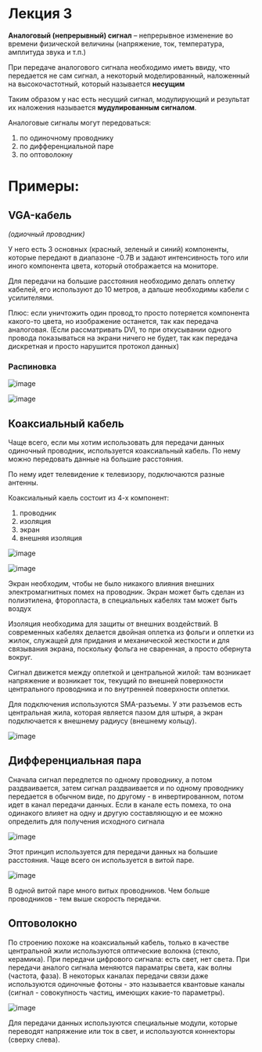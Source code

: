 # Лекция 3

__Аналоговый (непрерывный) сигнал__ – непрерывное
изменение во времени физической величины
(напряжение, ток, температура, амплитуда звука и т.п.)

При передаче аналогового сигнала необходимо иметь ввиду, что передается не сам сигнал, а некоторый моделированный, наложенный на высокочастотный, который 
называется __несущим__

Таким образом у нас есть несущий сигнал, модулирующий и результат их наложения называется __мудулированным сигналом__.

Аналоговые сигналы могут передоваться:

1. по одиночному проводнику
2. по дифференциальной паре
3. по оптоволокну

# Примеры:



## VGA-кабель

_(одиочный проводник)_

У него есть 3 основных (красный, зеленый и синий) компоненты, которые передают в диапазоне -0.7В и задают интенсивность того или иного компонента цвета, который отображается на мониторе.

Для передачи на большие расстояния необходимо делать оплетку кабелей, его используют до 10 метров, а дальше необходимы кабели с усилителями. 

Плюс: если уничтожить один провод,то просто потеряется компонента какого-то цвета, но изображение останется, так как передача аналоговая. 
(Если рассматривать DVI, то при откусывании одного провода показываться на экрани ничего не будет, так как передача дискретная и просто нарушится протокол данных)

### Распиновка

![image](https://user-images.githubusercontent.com/27426287/112726163-109da800-8f2d-11eb-9aa9-66adf3a83e3d.png)


![image](https://user-images.githubusercontent.com/27426287/112726152-0380b900-8f2d-11eb-91c0-1d89732ccf02.png)



## Коаксиальный кабель

Чаще всего, если мы хотим использовать для передачи данных одиночный проводник, используется коаксиальный кабель. 
По нему можно передовать данные на большие расстояния.

По нему идет телевидение к телевизору, подключаются разные антенны.

Коаксиальный каель состоит из 4-х компонент:

1. проводник 
2. изоляция
3. экран
4. внешняя изоляция

![image](https://user-images.githubusercontent.com/27426287/112726310-c668f680-8f2d-11eb-8fcd-812a2a48a385.png)

![image](https://user-images.githubusercontent.com/27426287/112726465-b998d280-8f2e-11eb-9da7-df9ddd4475c5.png)

Экран необходим, чтобы не было никакого влияния внешних электромагнитных помех на проводник. 
Экран может быть сделан из полиэтилена, фторопласта, в специальных кабелях там может быть воздух

Изоляция необходима для защиты от внешних воздействий. В современных кабелях делается двойная оплетка из фольги и оплетки из жилок, 
служащей для придания и механической жесткости и для связывания экрана, поскольку фольга не сваренная, а просто обернута вокруг. 

Сигнал движется между оплеткой и центральной жилой: там возникает напряжение и возникает ток, текущий по внешней поверхности центрального проводника 
и по внутренней поверхности оплетки.

Для подключения используются SMA-разъемы. У эти разъемов есть центральная жила, которая является пазом для штыря, а экран подключается к внешнему радиусу 
(внешнему кольцу).

![image](https://user-images.githubusercontent.com/27426287/112726427-7b031800-8f2e-11eb-9d3e-d20afecc1e13.png)



## Дифференциальная пара

Сначала сигнал передпется по одному проводнику, а потом раздваивается, затем сигнал раздваивается и по одному проводнику передается в обычном виде, по другому - в инвертированном, потом идет в канал передачи данных. Если в канале есть помеха, то она одинакого влияет на одну и другую составляющую и ее можно определить для получения исходного сигнала   

![image](https://user-images.githubusercontent.com/27426287/112726885-b43c8780-8f30-11eb-9055-4d5f56f281b3.png)

Этот принцип используется для передачи данных на большие расстояния. Чаще всего он используется в витой паре.  

![image](https://user-images.githubusercontent.com/27426287/112726950-08476c00-8f31-11eb-9874-4fd6bfeecb4e.png)

В одной витой паре много витых проводников. Чем больше проводников - тем выше скорость передачи.



## Оптоволокно

По строению похоже на коаксиальный кабель, только в качестве центральной жили используются оптические волокна (стекло, керамика). При передачи цифрового сигнала: есть свет, нет света. При передачи аналого сигнала меняются параматры света, как волны (частота, фаза). В некоторых каналах передачи связи даже используются одиночные фотоны - это называется квантовые каналы (сигнал - совокупность частиц, имеющих какие-то параметры).

![image](https://user-images.githubusercontent.com/27426287/112726983-39c03780-8f31-11eb-8188-860c0b2f90cc.png)

Для передачи данных используются специальные модули, которые переводят напряжение или ток в свет, и используются коннекторы (сверху слева).







